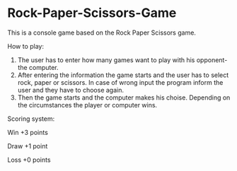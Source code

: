 # Rock-Paper-Scissors-Game
This is a console game based on the Rock Paper Scissors game.

How to play:
1. The user has to enter how many games want to play with his opponent- the computer.
2. After entering the information the game starts and the user has to select rock, paper or scissors. In case of wrong input the program inform the user and they have to choose again.
3. Then the game starts and the computer makes his choise. Depending on the circumstances the player or computer wins. 

Scoring system:

Win +3 points

Draw +1 point

Loss +0 points
